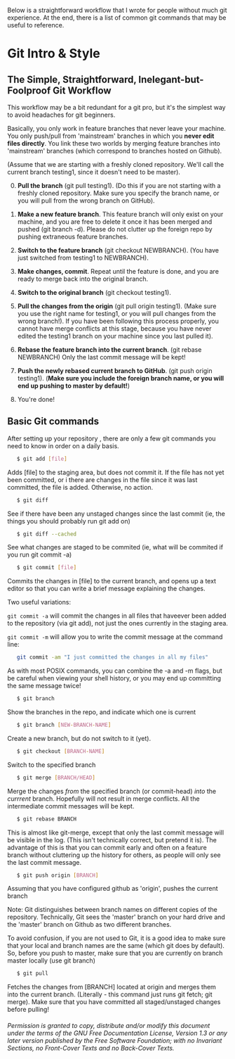 Below is a straightforward workflow that I wrote for people without much git experience. At the end, there is a list of common git commands that may be useful to reference. 

Git Intro & Style
==============


The Simple, Straightforward, Inelegant-but-Foolproof Git Workflow
--------------------------


This workflow may be a bit redundant for a git pro, but it's the simplest way to avoid headaches for git beginners.

Basically, you only work in feature branches that never leave your machine. You only push/pull from 'mainstream' branches in which you **never edit files directly**. You link these two worlds by merging feature branches into 'mainstream' branches (which correspond to branches hosted on Github).

(Assume that we are starting with a freshly cloned repository. We'll call the current branch testing1, since it doesn't need to be master).

0. **Pull the branch** (git pull testing1). (Do this if you are not starting with a freshly cloned repository. Make sure you specify the branch name, or you will pull from the wrong branch on GitHub).

1. **Make a new feature branch**. This feature branch will only exist on your machine, and you are free to delete it once it has been merged and pushed (git branch -d). Please do not clutter up the foreign repo by pushing extraneous feature branches.

2. **Switch to the feature branch** (git checkout NEWBRANCH). (You have just switched from testing1 to NEWBRANCH).

3. **Make changes, commit**. Repeat until the feature is done, and you are ready to merge back into the original branch.

4. **Switch to the original branch** (git checkout testing1).

5. **Pull the changes from the origin** (git pull origin testing1). (Make sure you use the right name for testing1, or you will pull changes from the wrong branch!). If you have been following this process properly, you cannot have merge conflicts at this stage, because you have never edited the testing1 branch on your machine since you last pulled it).

5. **Rebase the feature branch into the current branch**. (git rebase NEWBRANCH) Only the last commit message will be kept!

6. **Push the newly rebased current branch to GitHub**. (git push origin testing1). (**Make sure you include the foreign branch name, or you will end up pushing to master by default!**)

7. You're done!


Basic Git commands
-------------------

After setting up your repository , there are only a few git commands you need to know in order on a daily basis.


````sh
   $ git add [file]
````

Adds [file] to the staging area, but does not commit it. If the file has not yet been committed, or i there are changes in the file since it was last committed, the file is added. Otherwise, no action.


````sh
   $ git diff 
````

See if there have been any unstaged changes since the last commit (ie, the things you should probably run git add on)

````sh
   $ git diff --cached
````

See what changes are staged to be commited (ie, what will be commited if you run git commit -a)

````sh
   $ git commit [file]
````

Commits the changes in [file] to the current branch, and opens up a text editor so that you can write a brief message explaining the changes. 

Two useful variations:

`git commit -a` will commit the changes in all files that haveever been added to the repository (via git add), not just the ones currently in the staging area.

`git commit -m` will allow you to write the commit message at the command line:

````sh
   git commit -am "I just committed the changes in all my files"
````

As with most POSIX commands, you can combine the -a and -m flags, but be careful when viewing your shell history, or you may end up committing the same message twice!


````sh
   $ git branch
````

Show the branches in the repo, and indicate which one is current

````sh
   $ git branch [NEW-BRANCH-NAME]
````

Create a new branch, but do not switch to it (yet).

````sh
   $ git checkout [BRANCH-NAME]
````

Switch to the specified branch


````sh
   $ git merge [BRANCH/HEAD]
````

Merge the changes *from* the specified branch (or commit-head) *into* the *currrent* branch. Hopefully will not result in merge conflicts. All the intermediate commit messages will be kept.

````sh
   $ git rebase BRANCH
````

This is almost like git-merge, except that only the last commit message will be visible in the log. (This isn't technically correct, but pretend it is). The advantage of this is that you can commit early and often on a feature branch without cluttering up the history for others, as people will only see the last commit message.

````sh
   $ git push origin [BRANCH]
````

Assuming that you have configured github as 'origin', pushes the current branch 

Note: Git distinguishes between branch names on different copies of the repository. Technically, Git sees the 'master' branch on your hard drive and the 'master' branch on Github as two different branches.

To avoid confusion, if you are not used to Git, it is a good idea to make sure that your local and branch names are the same (which git does by default). So, before you push to master, make sure that you are currently on branch master locally (use git branch)


````sh
   $ git pull 
````

Fetches the changes from [BRANCH] located at origin and merges them into the current branch. (Literally - this command just runs git fetch; git merge). Make sure that you have committed all staged/unstaged changes before pulling! 




###### Permission is granted to copy, distribute and/or modify this document under the terms of the GNU Free Documentation License, Version 1.3 or any later version published by the Free Software Foundation; with no Invariant Sections, no Front-Cover Texts and no Back-Cover Texts.
